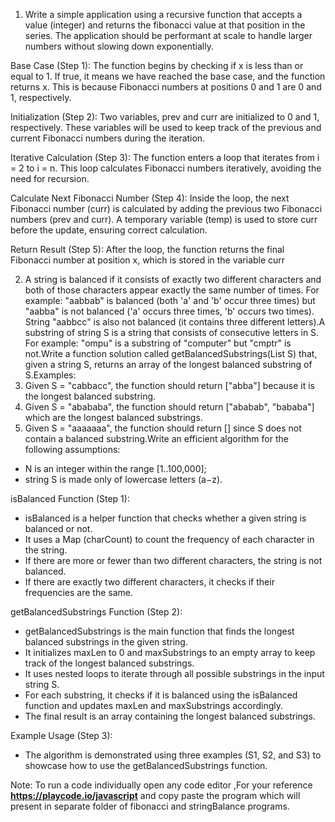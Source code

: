 1. Write a simple application using a recursive function that accepts a value (integer) and returns the fibonacci value at that position in the series.
The application should be performant at scale to handle larger numbers without slowing down exponentially.

Base Case (Step 1):
The function begins by checking if x is less than or equal to 1. If true, it means we have reached the base case, and the function returns x. This is because Fibonacci numbers at positions 0 and 1 are 0 and 1, respectively.

Initialization (Step 2):
Two variables, prev and curr are initialized to 0 and 1, respectively. These variables will be used to keep track of the previous and current Fibonacci numbers during the iteration.

Iterative Calculation (Step 3):
The function enters a loop that iterates from i = 2 to i = n. This loop calculates Fibonacci numbers iteratively, avoiding the need for recursion.

Calculate Next Fibonacci Number (Step 4):
Inside the loop, the next Fibonacci number (curr) is calculated by adding the previous two Fibonacci numbers (prev and curr). A temporary variable (temp) is used to store curr before the update, ensuring correct calculation.

Return Result (Step 5):
After the loop, the function returns the final Fibonacci number at position x, which is stored in the variable curr


2. A string is balanced if it consists of exactly two different characters and both of those characters appear exactly the same number of times. For example: "aabbab" is balanced (both 'a' and 'b' occur three times) but "aabba" is not balanced ('a' occurs three times, 'b' occurs two times). String "aabbcc" is also not balanced (it contains three different letters).A substring of string S is a string that consists of consecutive letters in S. For example: "ompu" is a substring of "computer" but "cmptr" is not.Write a function solution called getBalancedSubstrings(List<String> S) that, given a string S, returns an array of the longest balanced substring of S.Examples:
1. Given S = "cabbacc", the function should return ["abba"] because it is the longest balanced substring.
2. Given S = "abababa", the function should return ["ababab", "bababa"] which are the longest balanced substrings.
3. Given S = "aaaaaaa", the function should return [] since S does not contain a balanced substring.Write an efficient algorithm for the following assumptions:
 - N is an integer within the range [1..100,000];
 - string S is made only of lowercase letters (a−z).

isBalanced Function (Step 1):

* isBalanced is a helper function that checks whether a given string is balanced or not.
* It uses a Map (charCount) to count the frequency of each character in the string.
* If there are more or fewer than two different characters, the string is not balanced.
* If there are exactly two different characters, it checks if their frequencies are the same.

getBalancedSubstrings Function (Step 2):

* getBalancedSubstrings is the main function that finds the longest balanced substrings in the given string.
* It initializes maxLen to 0 and maxSubstrings to an empty array to keep track of the longest balanced substrings.
* It uses nested loops to iterate through all possible substrings in the input string S.
* For each substring, it checks if it is balanced using the isBalanced function and updates maxLen and maxSubstrings 
  accordingly.
* The final result is an array containing the longest balanced substrings.

Example Usage (Step 3):

* The algorithm is demonstrated using three examples (S1, S2, and S3) to showcase how to use the getBalancedSubstrings function.



Note: To run a code individually open any code editor ,For your reference **https://playcode.io/javascript** and copy paste the program which will present in separate folder of fibonacci and stringBalance programs.
